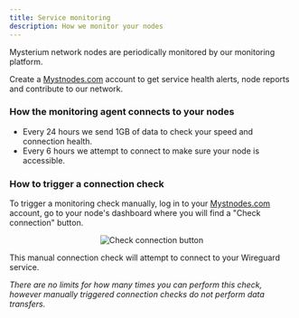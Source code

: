 ```yaml
---
title: Service monitoring
description: How we monitor your nodes
---
```


Mysterium network nodes are periodically monitored by our monitoring platform.

Create a [Mystnodes.com](https://mystnodes.com/) account to get service health alerts, node reports and contribute to our network.

### How the monitoring agent connects to your nodes

- Every 24 hours we send 1GB of data to check your speed and connection health.
- Every 6 hours we attempt to connect to make sure your node is accessible.

### How to trigger a connection check

To trigger a monitoring check manually, log in to your [Mystnodes.com](https://mystnodes.com/) account,
go to your node's dashboard where you will find a "Check connection" button.

<div style="text-align:center">
  <img src="../images/node-ui/check-connection-buttoa.png" alt="Check connection button" class="screenshot" />
</div>

This manual connection check will attempt to connect to your Wireguard service.

*There are no limits for how many times you can perform this check, however manually triggered connection checks do not perform data transfers.*
